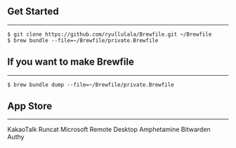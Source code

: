 ## Get Started
---

```shell
$ git clone https://github.com/ryullulala/Brewfile.git ~/Brewfile
$ brew bundle --file=~/Brewfile/private.Brewfile
```

## If you want to make Brewfile
---

```shell
$ brew bundle dump --file=~/Brewfile/private.Brewfile
```

## App Store
---
KakaoTalk
Runcat
Microsoft Remote Desktop
Amphetamine
Bitwarden
Authy
